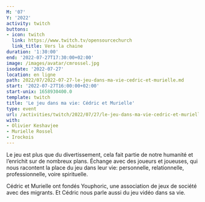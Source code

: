 ```yaml
---
M: '07'
Y: '2022'
activity: twitch
buttons:
- icon: twitch
  link: https://www.twitch.tv/opensourcechurch
  link_title: Vers la chaine
duration: '1:30:00'
end: '2022-07-27T17:30:00+02:00'
image: /images/avatar/cmrossel.jpg
isodate: '2022-07-27'
location: en ligne
path: 2022/07/2022-07-27-le-jeu-dans-ma-vie-cedric-et-murielle.md
start: '2022-07-27T16:00:00+02:00'
start-unix: 1658930400.0
template: twitch
title: 'Le jeu dans ma vie: Cédric et Murielle'
type: event
url: /activities/twitch/2022/07/27/le-jeu-dans-ma-vie-cedric-et-murielle
with:
- Olivier Keshavjee
- Murielle Rossel
- Irockois
---
```

Le jeu est plus que du divertissement, cela fait partie de notre humanité et l’enrichit sur de nombreux plans. Échange avec des joueurs et joueuses, qui nous racontent la place du jeu dans leur vie: personnelle, relationnelle, professionnelle, voire spirituelle.

Cédric et Murielle ont fondés Youphoric, une association de jeux de société avec des migrants. Et Cédric nous parle aussi du jeu vidéo dans sa vie.